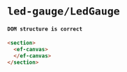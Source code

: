 # `led-gauge/LedGauge`

#### `DOM structure is correct`

```html
<section>
  <ef-canvas>
  </ef-canvas>
</section>

```

